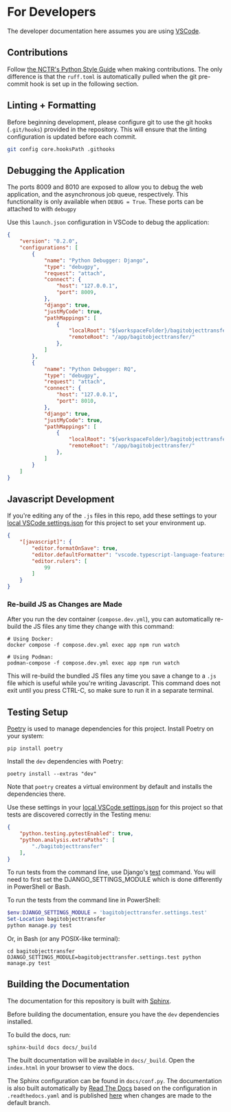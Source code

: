 # For Developers

The developer documentation here assumes you are using [VSCode](https://code.visualstudio.com/).

## Contributions

Follow [the NCTR's Python Style Guide](https://github.com/NationalCentreTruthReconciliation/Python-Development-Guide) when making contributions. The only difference is that the `ruff.toml` is automatically pulled when the git pre-commit hook is set up in the following section.

## Linting + Formatting

Before beginning development, please configure git to use the git hooks (`.git/hooks`) provided in the repository. This will ensure that the linting configuration is updated before each commit.

```bash
git config core.hooksPath .githooks
```

## Debugging the Application

The ports 8009 and 8010 are exposed to allow you to debug the web application, and the asynchronous job queue, respectively. This functionality is only available when `DEBUG = True`. These ports can be attached to with `debugpy`

Use this `launch.json` configuration in VSCode to debug the application:

```json
{
    "version": "0.2.0",
    "configurations": [
        {
            "name": "Python Debugger: Django",
            "type": "debugpy",
            "request": "attach",
            "connect": {
                "host": "127.0.0.1",
                "port": 8009,
            },
            "django": true,
            "justMyCode": true,
            "pathMappings": [
                {
                    "localRoot": "${workspaceFolder}/bagitobjecttransfer/",
                    "remoteRoot": "/app/bagitobjecttransfer/"
                },
            ]
        },
        {
            "name": "Python Debugger: RQ",
            "type": "debugpy",
            "request": "attach",
            "connect": {
                "host": "127.0.0.1",
                "port": 8010,
            },
            "django": true,
            "justMyCode": true,
            "pathMappings": [
                {
                    "localRoot": "${workspaceFolder}/bagitobjecttransfer/",
                    "remoteRoot": "/app/bagitobjecttransfer/"
                },
            ]
        }
    ]
}
```

## Javascript Development

If you're editing any of the `.js` files in this repo, add these settings to your [local VSCode settings.json](https://code.visualstudio.com/docs/getstarted/settings#_settings-json-file) for this project to set your environment up.

```json
{
    "[javascript]": {
        "editor.formatOnSave": true,
        "editor.defaultFormatter": "vscode.typescript-language-features",
        "editor.rulers": [
            99
        ]
    }
}
```

### Re-build JS as Changes are Made

After you run the dev container (`compose.dev.yml`), you can automatically re-build the JS files any time they change with this command:

```shell
# Using Docker:
docker compose -f compose.dev.yml exec app npm run watch

# Using Podman:
podman-compose -f compose.dev.yml exec app npm run watch
```

This will re-build the bundled JS files any time you save a change to a `.js` file which is useful while you're writing Javascript. This command does not exit until you press CTRL-C, so make sure to run it in a separate terminal.

## Testing Setup

[Poetry](https://python-poetry.org/) is used to manage dependencies for this project. Install Poetry on your system:

```shell
pip install poetry
```

Install the `dev` dependencies with Poetry:

```shell
poetry install --extras "dev"
```
Note that `poetry` creates a virtual environment by default and installs the dependencies there.

Use these settings in your [local VSCode settings.json](https://code.visualstudio.com/docs/getstarted/settings#_settings-json-file) for this project so that tests are discovered correctly in the Testing menu:

```json
{
    "python.testing.pytestEnabled": true,
    "python.analysis.extraPaths": [
        "./bagitobjecttransfer"
    ],
}
```

To run tests from the command line, use Django's [test](https://docs.djangoproject.com/en/4.2/topics/testing/overview/#running-tests) command. You will need to first set the DJANGO_SETTINGS_MODULE which is done differently in PowerShell or Bash.

To run the tests from the command line in PowerShell:

```powershell
$env:DJANGO_SETTINGS_MODULE = 'bagitobjecttransfer.settings.test'
Set-Location bagitobjecttransfer
python manage.py test
```

Or, in Bash (or any POSIX-like terminal):

```shell
cd bagitobjecttransfer
DJANGO_SETTINGS_MODULE=bagitobjecttransfer.settings.test python manage.py test
```

## Building the Documentation

The documentation for this repository is built with [Sphinx](https://sphinx-doc.org).

Before building the documentation, ensure you have the `dev` dependencies installed.

To build the docs, run:

```shell
sphinx-build docs docs/_build
```

The built documentation will be available in `docs/_build`. Open the `index.html` in your browser to view the docs.

The Sphinx configuration can be found in `docs/conf.py`. The documentation is also built automatically by [Read The Docs](https://about.readthedocs.com/) based on the configuration in `.readthedocs.yaml` and is published [here](https://secure-record-transfer.readthedocs.io/en/latest/) when changes are made to the default branch.
